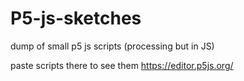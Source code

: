 # P5-js-sketches
dump of small p5 js scripts (processing but in JS)

paste scripts there to see them
https://editor.p5js.org/
